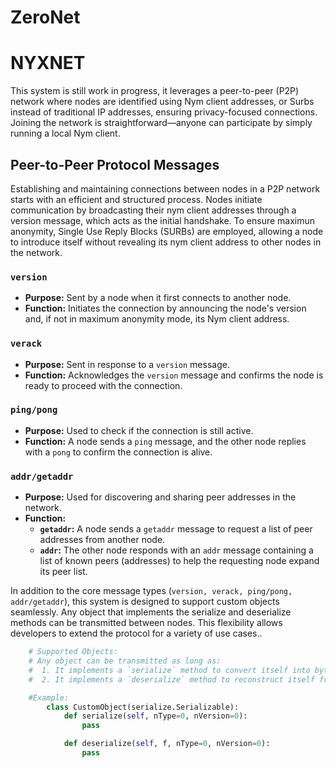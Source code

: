 # ZeroNet

# NYXNET 

This system is still work in progress, it leverages a peer-to-peer (P2P) network where nodes are identified using Nym client addresses, or Surbs instead of traditional IP addresses, ensuring privacy-focused connections. Joining the network is straightforward—anyone can participate by simply running a local Nym client. 

## Peer-to-Peer Protocol Messages

Establishing and maintaining connections between nodes in a P2P network starts with an efficient and structured process. Nodes initiate communication by broadcasting their nym client addresses through a version message, which acts as the initial handshake. To ensure maximun anonymity, Single Use Reply Blocks (SURBs) are employed, allowing a node to introduce itself without revealing its nym client address to other nodes in the network. 


### `version`
- **Purpose:** Sent by a node when it first connects to another node.
- **Function:** Initiates the connection by announcing the node's version and, if not in maximum anonymity mode, its Nym client address.
### `verack`
- **Purpose:** Sent in response to a `version` message.
- **Function:** Acknowledges the `version` message and confirms the node is ready to proceed with the connection.

### `ping/pong`
- **Purpose:** Used to check if the connection is still active.
- **Function:** A node sends a `ping` message, and the other node replies with a `pong` to confirm the connection is alive.


### `addr/getaddr`
- **Purpose:** Used for discovering and sharing peer addresses in the network.
- **Function:**
  - **`getaddr`:** A node sends a `getaddr` message to request a list of peer addresses from another node.
  - **`addr`:** The other node responds with an `addr` message containing a list of known peers (addresses) to help the requesting node expand its peer list.
 


In addition to the core message types (`version, verack, ping/pong, addr/getaddr`), this system is designed to support custom objects seamlessly. Any object that implements the serialize and deserialize methods can be transmitted between nodes. This flexibility allows developers to extend the protocol for a variety of use cases.. 

``` python
    # Supported Objects:
    # Any object can be transmitted as long as:
    #  1. It implements a `serialize` method to convert itself into bytes.
    #  2. It implements a `deserialize` method to reconstruct itself from bytes.

    #Example:
        class CustomObject(serialize.Serializable):
            def serialize(self, nType=0, nVersion=0):
                pass

            def deserialize(self, f, nType=0, nVersion=0):
                pass
    
```

